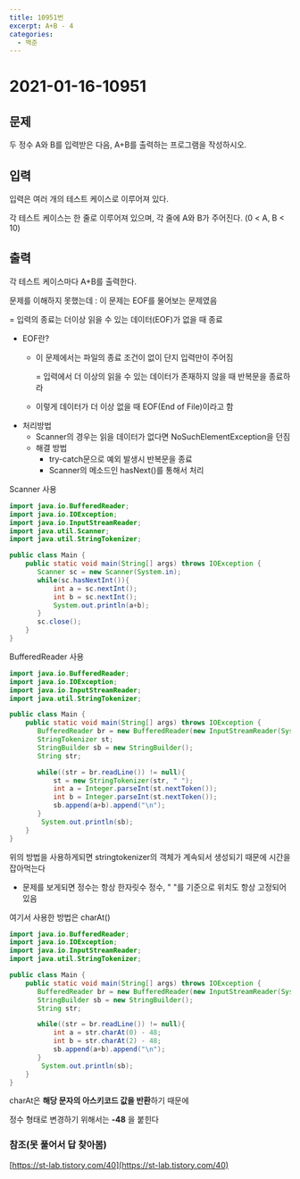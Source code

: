 ```yaml
---
title: 10951번
excerpt: A+B - 4
categories:
  - 백준
---
```


# 2021-01-16-10951

## 문제

두 정수 A와 B를 입력받은 다음, A+B를 출력하는 프로그램을 작성하시오.

## 입력

입력은 여러 개의 테스트 케이스로 이루어져 있다.

각 테스트 케이스는 한 줄로 이루어져 있으며, 각 줄에 A와 B가 주어진다. \(0 &lt; A, B &lt; 10\)

## 출력

각 테스트 케이스마다 A+B를 출력한다.

문제를 이해하지 못했는데 : 이 문제는 EOF를 물어보는 문제였음

= 입력의 종료는 더이상 읽을 수 있는 데이터\(EOF\)가 없을 때 종료

* EOF란?
  * 이 문제에서는 파일의 종료 조건이 없이 단지 입력만이 주어짐

    = 입력에서 더 이상의 읽을 수 있는 데이터가 존재하지 않을 때 반복문을 종료하라

  * 이렇게 데이터가 더 이상 없을 때 EOF\(End of File\)이라고 함
* 처리방법
  * Scanner의 경우는 읽을 데이터가 없다면 NoSuchElementException을 던짐
  * 해결 방법
    * try-catch문으로 예외 발생시 반복문을 종료
    * Scanner의 메소드인 hasNext\(\)를 통해서 처리

Scanner 사용

```java
import java.io.BufferedReader;
import java.io.IOException;
import java.io.InputStreamReader;
import java.util.Scanner;
import java.util.StringTokenizer;

public class Main {
    public static void main(String[] args) throws IOException {
       Scanner sc = new Scanner(System.in);
       while(sc.hasNextInt()){
           int a = sc.nextInt();
           int b = sc.nextInt();
           System.out.println(a+b);
       }
       sc.close();
    }
}
```

BufferedReader 사용

```java
import java.io.BufferedReader;
import java.io.IOException;
import java.io.InputStreamReader;
import java.util.StringTokenizer;

public class Main {
    public static void main(String[] args) throws IOException {
       BufferedReader br = new BufferedReader(new InputStreamReader(System.in));
       StringTokenizer st;
       StringBuilder sb = new StringBuilder();
       String str;

       while((str = br.readLine()) != null){
           st = new StringTokenizer(str, " ");
           int a = Integer.parseInt(st.nextToken());
           int b = Integer.parseInt(st.nextToken());
           sb.append(a+b).append("\n");
       }
        System.out.println(sb);
    }
}
```

위의 방법을 사용하게되면 stringtokenizer의 객체가 계속되서 생성되기 때문에 시간을 잡아먹는다

* 문제를 보게되면 정수는 항상 한자릿수 정수, " "를 기준으로 위치도 항상 고정되어있음

여기서 사용한 방법은 charAt\(\)

```java
import java.io.BufferedReader;
import java.io.IOException;
import java.io.InputStreamReader;
import java.util.StringTokenizer;

public class Main {
    public static void main(String[] args) throws IOException {
       BufferedReader br = new BufferedReader(new InputStreamReader(System.in));
       StringBuilder sb = new StringBuilder();
       String str;

       while((str = br.readLine()) != null){
           int a = str.charAt(0) - 48;
           int b = str.charAt(2) - 48;
           sb.append(a+b).append("\n");
       }
        System.out.println(sb);
    }
}
```

charAt은 **해당 문자의 아스키코드 값을 반환**하기 때문에

정수 형태로 변경하기 위해서는 **-48** 을 붙힌다

### 참조\(못 풀어서 답 찾아봄\)

[https://st-lab.tistory.com/40](https://st-lab.tistory.com/40)

